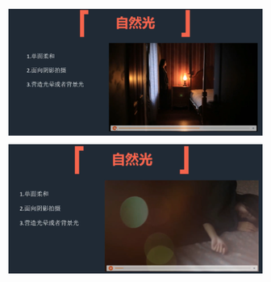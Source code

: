 



![](../../../../assets/2024-03-09-11-09-47-image.png)

![](../../../../assets/2024-03-09-11-12-15-image.png)



